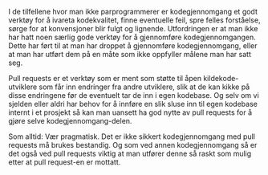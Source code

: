 I de tilfellene hvor man ikke parprogrammerer er kodegjennomgang et godt verktøy for å ivareta kodekvalitet, finne eventuelle feil, spre felles forståelse, sørge for at konvensjoner blir fulgt og lignende. Utfordringen er at man ikke har hatt noen særlig gode verktøy for å gjennomføre kodegjennomgangen. Dette har ført til at man har droppet å gjennomføre kodegjennomgang, eller at man har utført dem på en måte som ikke oppfyller målene man har satt seg.

Pull requests er et verktøy som er ment som støtte til åpen kildekode-utviklere som får inn endringer fra andre utviklere, slik at de kan kikke på disse endringene før de eventuelt tar de inn i egen kodebase. Og selv om vi sjelden eller aldri har behov for å innføre en slik sluse inn til egen kodebase internt i et prosjekt så kan man uansett ha god nytte av pull requests for å gjøre selve kodegjennomgang-delen.

Som alltid: Vær pragmatisk. Det er ikke sikkert kodegjennomgang med pull requests må brukes bestandig. Og som ved annen kodegjennomgang så er det også ved pull requests viktig at man utfører denne så raskt som mulig etter at pull request-en er mottatt.